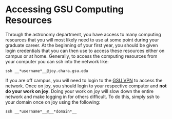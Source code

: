 # Accessing GSU Computing Resources

Through the astronomy department, you have access to many computing resources that you will most likely need to use at some point during your graduate career. At the beginning of your first year, you should be given login credentials that you can then use to access these resources either on campus or at home. Generally, to access the computing resources from your computer you can ssh into the network like:

	ssh __*username*__@joy.chara.gsu.edu

If you are off campus, you will need to login to the [GSU VPN](https://technology.gsu.edu/technology-services/it-services/security/virtual-private-network/) to access the network. Once on joy, you should login to your respective computer and **not do your work on joy**. Doing your work on joy will slow down the entire network and make logging in for others difficult. To do this, simply ssh to your domain once on joy using the following:

	ssh __*username*__@__*domain*__
